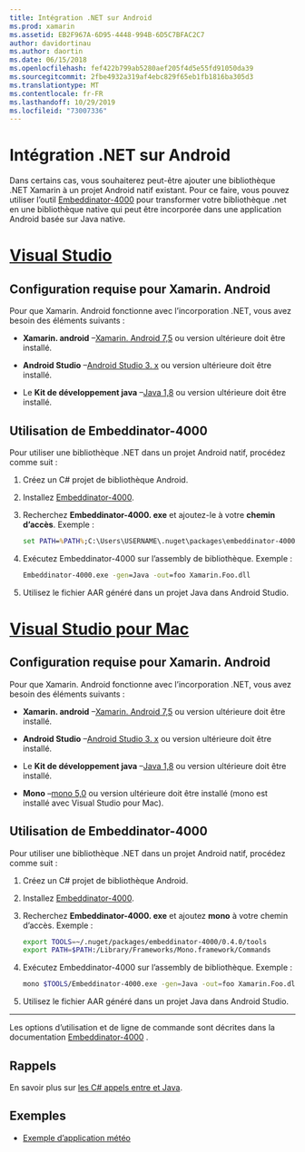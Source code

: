 ```yaml
---
title: Intégration .NET sur Android
ms.prod: xamarin
ms.assetid: EB2F967A-6D95-4448-994B-6D5C7BFAC2C7
author: davidortinau
ms.author: daortin
ms.date: 06/15/2018
ms.openlocfilehash: fef422b799ab5280aef205f4d5e55fd91050da39
ms.sourcegitcommit: 2fbe4932a319af4ebc829f65eb1fb1816ba305d3
ms.translationtype: MT
ms.contentlocale: fr-FR
ms.lasthandoff: 10/29/2019
ms.locfileid: "73007336"
---
```

# <a name="net-embedding-on-android"></a>Intégration .NET sur Android

Dans certains cas, vous souhaiterez peut-être ajouter une bibliothèque .NET Xamarin à un projet Android natif existant. Pour ce faire, vous pouvez utiliser l’outil [Embeddinator-4000](https://www.nuget.org/packages/Embeddinator-4000/) pour transformer votre bibliothèque .net en une bibliothèque native qui peut être incorporée dans une application Android basée sur Java native.

# <a name="visual-studiotabwindows"></a>[Visual Studio](#tab/windows)

## <a name="xamarinandroid-requirements"></a>Configuration requise pour Xamarin. Android

Pour que Xamarin. Android fonctionne avec l’incorporation .NET, vous avez besoin des éléments suivants :

- **Xamarin. android** &ndash;[Xamarin. Android 7,5](https://visualstudio.microsoft.com/xamarin/) ou version ultérieure doit être installé.

- **Android Studio** &ndash;[Android Studio 3. x](https://developer.android.com/studio/) ou version ultérieure doit être installé.

- Le **Kit de développement java** &ndash;[Java 1,8](https://www.oracle.com/technetwork/java/javase/downloads/jdk8-downloads-2133151.html) ou version ultérieure doit être installé.

## <a name="using-embeddinator-4000"></a>Utilisation de Embeddinator-4000

Pour utiliser une bibliothèque .NET dans un projet Android natif, procédez comme suit :

1. Créez un C# projet de bibliothèque Android.

2. Installez [Embeddinator-4000](https://www.nuget.org/packages/Embeddinator-4000/).

3. Recherchez **Embeddinator-4000. exe** et ajoutez-le à votre **chemin d’accès**. Exemple :

    ```cmd
    set PATH=%PATH%;C:\Users\USERNAME\.nuget\packages\embeddinator-4000\0.4.0\tools
    ```

4. Exécutez Embeddinator-4000 sur l’assembly de bibliothèque. Exemple :

    ```cmd
    Embeddinator-4000.exe -gen=Java -out=foo Xamarin.Foo.dll
    ```

5. Utilisez le fichier AAR généré dans un projet Java dans Android Studio.

# <a name="visual-studio-for-mactabmacos"></a>[Visual Studio pour Mac](#tab/macos)

## <a name="xamarinandroid-requirements"></a>Configuration requise pour Xamarin. Android

Pour que Xamarin. Android fonctionne avec l’incorporation .NET, vous avez besoin des éléments suivants :

- **Xamarin. android** &ndash;[Xamarin. Android 7,5](https://visualstudio.microsoft.com/xamarin/) ou version ultérieure doit être installé.

- **Android Studio** &ndash;[Android Studio 3. x](https://developer.android.com/studio/) ou version ultérieure doit être installé.

- Le **Kit de développement java** &ndash;[Java 1,8](https://www.oracle.com/technetwork/java/javase/downloads/jdk8-downloads-2133151.html) ou version ultérieure doit être installé.

- **Mono** &ndash;[mono 5,0](https://www.mono-project.com/download/) ou version ultérieure doit être installé (mono est installé avec Visual Studio pour Mac).

## <a name="using-embeddinator-4000"></a>Utilisation de Embeddinator-4000

Pour utiliser une bibliothèque .NET dans un projet Android natif, procédez comme suit :

1. Créez un C# projet de bibliothèque Android.

2. Installez [Embeddinator-4000](https://www.nuget.org/packages/Embeddinator-4000/).

3. Recherchez **Embeddinator-4000. exe** et ajoutez **mono** à votre chemin d’accès. Exemple :

    ```bash
    export TOOLS=~/.nuget/packages/embeddinator-4000/0.4.0/tools
    export PATH=$PATH:/Library/Frameworks/Mono.framework/Commands
    ```

4. Exécutez Embeddinator-4000 sur l’assembly de bibliothèque. Exemple :

    ```bash
    mono $TOOLS/Embeddinator-4000.exe -gen=Java -out=foo Xamarin.Foo.dll
    ```

5. Utilisez le fichier AAR généré dans un projet Java dans Android Studio.

-----

Les options d’utilisation et de ligne de commande sont décrites dans la documentation [Embeddinator-4000](https://github.com/mono/Embeddinator-4000/blob/master/Usage.md#java--c) .

## <a name="callbacks"></a>Rappels

En savoir plus sur [les C# appels entre et Java](callbacks.md).

## <a name="samples"></a>Exemples

- [Exemple d’application météo](https://github.com/jamesmontemagno/embeddinator-weather)
